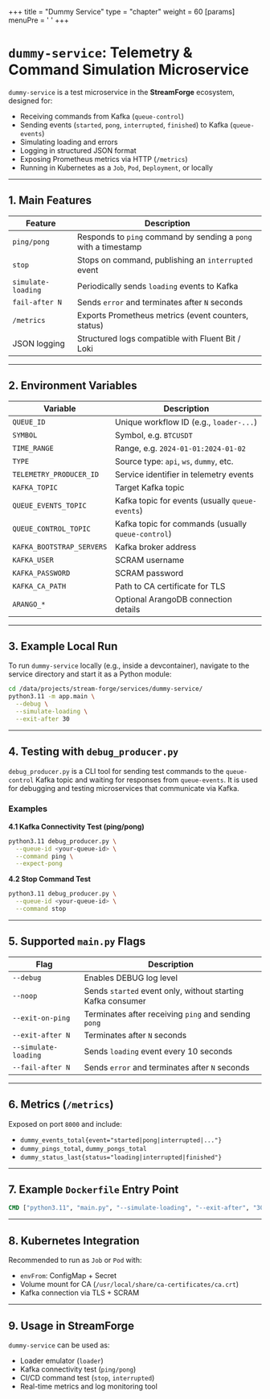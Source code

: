 +++
title = "Dummy Service"
type = "chapter"
weight = 60
[params]
  menuPre = '<i class="fa-fw fas fa-ghost"></i> '
+++

# `dummy-service`: Telemetry & Command Simulation Microservice

`dummy-service` is a test microservice in the **StreamForge** ecosystem, designed for:

* Receiving commands from Kafka (`queue-control`)
* Sending events (`started`, `pong`, `interrupted`, `finished`) to Kafka (`queue-events`)
* Simulating loading and errors
* Logging in structured JSON format
* Exposing Prometheus metrics via HTTP (`/metrics`)
* Running in Kubernetes as a `Job`, `Pod`, `Deployment`, or locally

---

## 1. Main Features

| Feature            | Description                                                     |
| ------------------ | --------------------------------------------------------------- |
| `ping/pong`        | Responds to `ping` command by sending a `pong` with a timestamp |
| `stop`             | Stops on command, publishing an `interrupted` event             |
| `simulate-loading` | Periodically sends `loading` events to Kafka                    |
| `fail-after N`     | Sends `error` and terminates after `N` seconds                  |
| `/metrics`         | Exports Prometheus metrics (event counters, status)             |
| JSON logging       | Structured logs compatible with Fluent Bit / Loki               |

---

## 2. Environment Variables

| Variable                  | Description                                        |
| ------------------------- | -------------------------------------------------- |
| `QUEUE_ID`                | Unique workflow ID (e.g., `loader-...`)            |
| `SYMBOL`                  | Symbol, e.g. `BTCUSDT`                             |
| `TIME_RANGE`              | Range, e.g. `2024-01-01:2024-01-02`                |
| `TYPE`                    | Source type: `api`, `ws`, `dummy`, etc.            |
| `TELEMETRY_PRODUCER_ID`   | Service identifier in telemetry events             |
| `KAFKA_TOPIC`             | Target Kafka topic                                 |
| `QUEUE_EVENTS_TOPIC`      | Kafka topic for events (usually `queue-events`)    |
| `QUEUE_CONTROL_TOPIC`     | Kafka topic for commands (usually `queue-control`) |
| `KAFKA_BOOTSTRAP_SERVERS` | Kafka broker address                               |
| `KAFKA_USER`              | SCRAM username                                     |
| `KAFKA_PASSWORD`          | SCRAM password                                     |
| `KAFKA_CA_PATH`           | Path to CA certificate for TLS                     |
| `ARANGO_*`                | Optional ArangoDB connection details               |

---

## 3. Example Local Run

To run `dummy-service` locally (e.g., inside a devcontainer), navigate to the service directory and start it as a Python module:

```bash
cd /data/projects/stream-forge/services/dummy-service/
python3.11 -m app.main \
  --debug \
  --simulate-loading \
  --exit-after 30
```

---

## 4. Testing with `debug_producer.py`

`debug_producer.py` is a CLI tool for sending test commands to the `queue-control` Kafka topic and waiting for responses from `queue-events`.
It is used for debugging and testing microservices that communicate via Kafka.

### Examples

**4.1 Kafka Connectivity Test (ping/pong)**

```bash
python3.11 debug_producer.py \
  --queue-id <your-queue-id> \
  --command ping \
  --expect-pong
```

**4.2 Stop Command Test**

```bash
python3.11 debug_producer.py \
  --queue-id <your-queue-id> \
  --command stop
```

---

## 5. Supported `main.py` Flags

| Flag                 | Description                                                 |
| -------------------- | ----------------------------------------------------------- |
| `--debug`            | Enables DEBUG log level                                     |
| `--noop`             | Sends `started` event only, without starting Kafka consumer |
| `--exit-on-ping`     | Terminates after receiving `ping` and sending `pong`        |
| `--exit-after N`     | Terminates after `N` seconds                                |
| `--simulate-loading` | Sends `loading` event every 10 seconds                      |
| `--fail-after N`     | Sends `error` and terminates after `N` seconds              |

---

## 6. Metrics (`/metrics`)

Exposed on port `8000` and include:

* `dummy_events_total{event="started|pong|interrupted|..."}`
* `dummy_pings_total`, `dummy_pongs_total`
* `dummy_status_last{status="loading|interrupted|finished"}`

---

## 7. Example `Dockerfile` Entry Point

```dockerfile
CMD ["python3.11", "main.py", "--simulate-loading", "--exit-after", "30"]
```

---

## 8. Kubernetes Integration

Recommended to run as `Job` or `Pod` with:

* `envFrom`: ConfigMap + Secret
* Volume mount for CA (`/usr/local/share/ca-certificates/ca.crt`)
* Kafka connection via TLS + SCRAM

---

## 9. Usage in StreamForge

`dummy-service` can be used as:

* Loader emulator (`loader`)
* Kafka connectivity test (`ping/pong`)
* CI/CD command test (`stop`, `interrupted`)
* Real-time metrics and log monitoring tool
